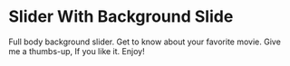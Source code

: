 # Slider With Background Slide
 Full body background slider. Get to know about your favorite movie. Give me a thumbs-up, If you like it. Enjoy!
